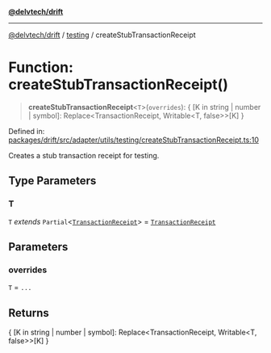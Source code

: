[**@delvtech/drift**](../../README.md)

***

[@delvtech/drift](../../README.md) / [testing](../README.md) / createStubTransactionReceipt

# Function: createStubTransactionReceipt()

> **createStubTransactionReceipt**\<`T`\>(`overrides`): \{ \[K in string \| number \| symbol\]: Replace\<TransactionReceipt, Writable\<T, false\>\>\[K\] \}

Defined in: [packages/drift/src/adapter/utils/testing/createStubTransactionReceipt.ts:10](https://github.com/delvtech/drift/blob/95370f81f9813e8d583ed884b0b07657be0d8f2c/packages/drift/src/adapter/utils/testing/createStubTransactionReceipt.ts#L10)

Creates a stub transaction receipt for testing.

## Type Parameters

### T

`T` *extends* `Partial`\<[`TransactionReceipt`](../../index/interfaces/TransactionReceipt.md)\> = [`TransactionReceipt`](../../index/interfaces/TransactionReceipt.md)

## Parameters

### overrides

`T` = `...`

## Returns

\{ \[K in string \| number \| symbol\]: Replace\<TransactionReceipt, Writable\<T, false\>\>\[K\] \}
